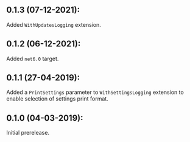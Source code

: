 ## 0.1.3 (07-12-2021):

Added `WithUpdatesLogging` extension.

## 0.1.2 (06-12-2021):

Added `net6.0` target.

## 0.1.1 (27-04-2019):

Added a `PrintSettings` parameter to `WithSettingsLogging` extension to enable selection of settings print format.

## 0.1.0 (04-03-2019): 

Initial prerelease.